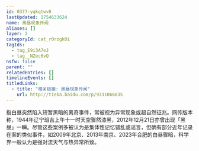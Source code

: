 ```yaml
---
id: 0377-yqkqtwv8
lastUpdated: 1754633624
name: 黑昼现象传闻
aliases: []
layer: 2
categoryId: cat_r0rzgkOi
tagIds:
  - tag_E9i3A7eJ
  - tag__NZec6vQ
nsfw: false
parent: ""
relatedEntries: []
timelineEvents: []
titledLinks:
  - title: "相关链接: 黑昼现象传闻"
    url: http://tieba.baidu.com/p/9331066035
---
```


指白昼突然陷入短暂黑暗的离奇事件，常被视为异常现象或超自然征兆。网传版本称，1944年辽宁班吉上午十一时天空骤然漆黑，2012年12月21日亦曾出现「黑昼」一瞬。尽管这些案例多被认为是集体性记忆错乱或谣言，但确有部分近年记录在案的类似事件，如2009年北京、2013年南京、2023年合肥的白昼骤暗，科学界一般认为是强对流天气与热异常所致。